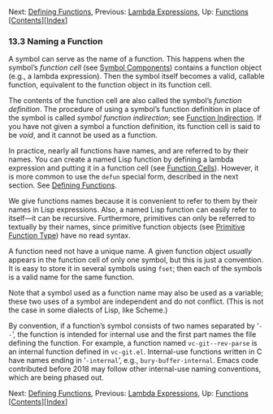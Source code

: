 <!-- This is the GNU Emacs Lisp Reference Manual
corresponding to Emacs version 27.2.

Copyright (C) 1990-1996, 1998-2021 Free Software Foundation,
Inc.

Permission is granted to copy, distribute and/or modify this document
under the terms of the GNU Free Documentation License, Version 1.3 or
any later version published by the Free Software Foundation; with the
Invariant Sections being "GNU General Public License," with the
Front-Cover Texts being "A GNU Manual," and with the Back-Cover
Texts as in (a) below.  A copy of the license is included in the
section entitled "GNU Free Documentation License."

(a) The FSF's Back-Cover Text is: "You have the freedom to copy and
modify this GNU manual.  Buying copies from the FSF supports it in
developing GNU and promoting software freedom." -->

<!-- Created by GNU Texinfo 6.7, http://www.gnu.org/software/texinfo/ -->

Next: [Defining Functions](Defining-Functions.html), Previous: [Lambda Expressions](Lambda-Expressions.html), Up: [Functions](Functions.html)   \[[Contents](index.html#SEC_Contents "Table of contents")]\[[Index](Index.html "Index")]

### 13.3 Naming a Function

A symbol can serve as the name of a function. This happens when the symbol’s *function cell* (see [Symbol Components](Symbol-Components.html)) contains a function object (e.g., a lambda expression). Then the symbol itself becomes a valid, callable function, equivalent to the function object in its function cell.

The contents of the function cell are also called the symbol’s *function definition*. The procedure of using a symbol’s function definition in place of the symbol is called *symbol function indirection*; see [Function Indirection](Function-Indirection.html). If you have not given a symbol a function definition, its function cell is said to be *void*, and it cannot be used as a function.

In practice, nearly all functions have names, and are referred to by their names. You can create a named Lisp function by defining a lambda expression and putting it in a function cell (see [Function Cells](Function-Cells.html)). However, it is more common to use the `defun` special form, described in the next section. See [Defining Functions](Defining-Functions.html).

We give functions names because it is convenient to refer to them by their names in Lisp expressions. Also, a named Lisp function can easily refer to itself—it can be recursive. Furthermore, primitives can only be referred to textually by their names, since primitive function objects (see [Primitive Function Type](Primitive-Function-Type.html)) have no read syntax.

A function need not have a unique name. A given function object *usually* appears in the function cell of only one symbol, but this is just a convention. It is easy to store it in several symbols using `fset`; then each of the symbols is a valid name for the same function.

Note that a symbol used as a function name may also be used as a variable; these two uses of a symbol are independent and do not conflict. (This is not the case in some dialects of Lisp, like Scheme.)

By convention, if a function’s symbol consists of two names separated by ‘`--`’, the function is intended for internal use and the first part names the file defining the function. For example, a function named `vc-git--rev-parse` is an internal function defined in `vc-git.el`. Internal-use functions written in C have names ending in ‘`-internal`’, e.g., `bury-buffer-internal`. Emacs code contributed before 2018 may follow other internal-use naming conventions, which are being phased out.

Next: [Defining Functions](Defining-Functions.html), Previous: [Lambda Expressions](Lambda-Expressions.html), Up: [Functions](Functions.html)   \[[Contents](index.html#SEC_Contents "Table of contents")]\[[Index](Index.html "Index")]
